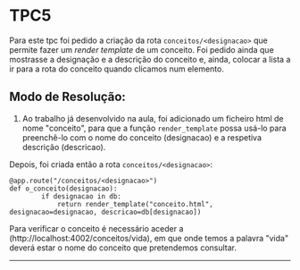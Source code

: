 # TPC5

Para este tpc foi pedido a criação da rota ```conceitos/<designacao>``` que permite fazer um *render template* de um conceito. Foi pedido ainda que mostrasse a designação e a descrição do conceito e, ainda, colocar a lista a ir para a rota do conceito quando clicamos num elemento.

## Modo de Resolução:

1) Ao trabalho já desenvolvido na aula, foi adicionado um ficheiro html de nome "conceito", para que a função ```render_template``` possa usá-lo para preenchê-lo com o nome do conceito (designacao) e a respetiva descrição (descricao).

Depois, foi criada então a rota ```conceitos/<designacao>```:

```
@app.route("/conceitos/<designacao>")
def o_conceito(designacao):
        if designacao in db:
            return render_template("conceito.html", designacao=designacao, descricao=db[designacao])
```

Para verificar o conceito é necessário aceder a (http://localhost:4002/conceitos/vida), em que onde temos a palavra "vida" deverá estar o nome do conceito que pretendemos consultar.


------------------------------

